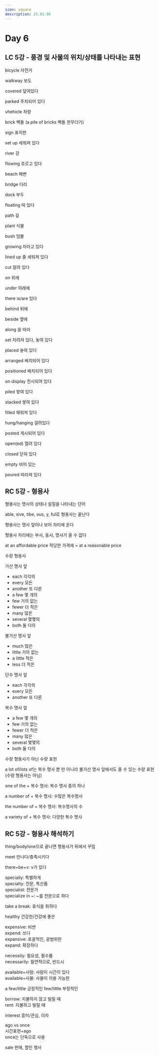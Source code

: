 ```yaml
---
icon: square
description: 25.01.06
---
```


# Day 6

## LC 5강 - 풍경 및 사물의 위치/상태를 나타내는 표현

bicycle 자전거

walkway 보도

covered 덮여있다

parked 주차되어 있다

vhehicle 차량

brick 벽돌 (a pile of bricks 벽돌 한무더기)

sign 표지판

set up 세워져 있다

river 강

flowing  흐르고 있다

beach 해변

bridge 다리

dock 부두

floating 떠 있다

path 길

plant 식물

bush 덤불

growing 자라고 있다

lined up 줄 세워져 있다

cut 잘려 있다

on 위에

under 아래에

there is/are 있다

behind 뒤에

beside 옆에

along 을 따라

set 차려져 있다, 놓여 있다

placed 놓여 있다

arranged 배치되어 있다

positioned 배치되어 있다

on display 전시되어 있다

piled 쌓여 있다

stacked 쌓여 있다

filled 채워져 있다

hung/hanging 걸려있다

posted 게시되어 있다

open(ed) 열려 있다

closed 닫혀 있다

empty 비어 있는

poured 따라져 있다

## RC 5강 - 형용사

형용사는 명사의 상태나 설질을 나타내는 단어

able, sive, tibe, ous, y, ful로 형용사는 끝난다

형용사는 명사 앞이나 보어 자리에 온다

형용사 자리에는 부사, 동사, 명사가 올 수 없다

at an affordable price 적당한 가격에 = at a reasonable price

수량 형용사

가산 명사 앞

* each 각각의
* every 모든
* another 또 다른
* a few 몇 개의
* few 거의 없는
* fewer 더 적은
* many 많은
* several 몇몇의
* both 둘 다의

불가산 명사 앞

* much 많은
* little 거의 없는
* a little 적은
* less 더 적은

단수 명사 앞

* each 각각의
* every 모든
* another 또 다른

복수 명사 앞

* a few 몇 개의
* few 거의 없는
* fewer 더 적은
* many 많은
* several 몇몇의
* both 둘 다의

수량 형용사가 아닌 수량 표현

a lot of/lots of는 복수 명사 뿐 만 아니라 불가산 명사 앞에서도 올 수 있는 수량 표현(수량 형용샤는 아님)

one of the + 복수 명사: 복수 명사 중의 하나

a number of + 복수 명사: 수많은 복수명사

the number of + 복수 명사: 복수명사의 수

a variety of + 복수 명사: 다양한 복수 명사

## RC 5강 - 형용사 해석하기

thing/body/one으로 끝나면 형용사가 뒤에서 꾸밈

meet 만나다/충족시키다

there+be+v: v가 있다

specially: 특별하게\
specialty: 전문, 특산품\
specialist: 전문가\
specialize in \~: \~를 전문으로 하다

take a break: 휴식을 취하다

healthy 건강한/건강에 좋은

expensive: 비싼\
expend: 쓰다\
expansive: 포괄적인, 광범위한\
expand: 확장하다

necessity: 필요성, 필수품\
necessarily: 필연적으로, 반드시

available+사람: 사람이 시간이 있다\
available+사물: 사물이 이용 가능한

a few/little 긍정적인 few/little 부정적인

borrow: 지불하지 않고 빌릴 때\
rent: 지불하고 빌릴 때

interest 흥미/관심, 이자

ago vs once\
시간표현+ago\
once는 단독으로 사용

sale 판매, 할인 행사
